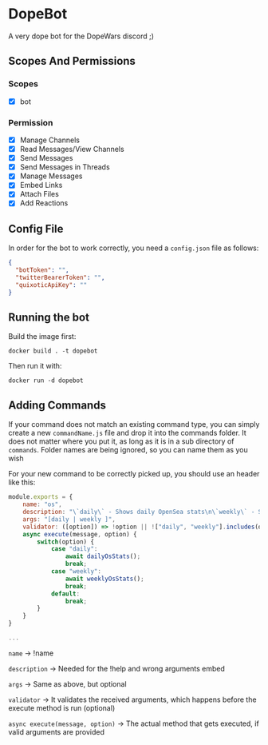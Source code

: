 # DopeBot

A very dope bot for the DopeWars discord ;)

## Scopes And Permissions

### Scopes

- [x] bot

### Permission

- [x] Manage Channels
- [x] Read Messages/View Channels
- [x] Send Messages
- [x] Send Messages in Threads
- [x] Manage Messages
- [x] Embed Links
- [x] Attach Files
- [x] Add Reactions

## Config File

In order for the bot to work correctly, you need a `config.json` file as follows:

```json
{
  "botToken": "",
  "twitterBearerToken": "",
  "quixoticApiKey": ""
}
```

## Running the bot

Build the image first:

```docker build . -t dopebot```

Then run it with:

```docker run -d dopebot```


## Adding Commands

If your command does not match an existing command type, you can simply create a new `commandName.js` file and drop it into the commands folder. It does not matter where you put it, as long as it is in a sub directory of `commands`. Folder names are being ignored, so you can name them as you wish

For your new command to be correctly picked up, you should use an header like this:

```js
module.exports = {
    name: "os",
    description: "\`daily\` - Shows daily OpenSea stats\n\`weekly\` - Shows weekly OpenSea stats",
    args: "[daily | weekly ]",
    validator: ([option]) => !option || !["daily", "weekly"].includes(option),
    async execute(message, option) {
        switch(option) {
            case "daily":
                await dailyOsStats();
                break;
            case "weekly":
                await weeklyOsStats();
                break;
            default:
                break;
        }
    }
}

...
```
`name` -> !name

`description` -> Needed for the !help and wrong arguments embed

`args` -> Same as above, but optional

`validator` -> It validates the received arguments, which happens before the execute method is run (optional)

`async execute(message, option)` -> The actual method that gets executed, if valid arguments are provided
